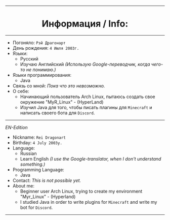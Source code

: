 <!-- [ RU Language ] -->
</div>

---
<div align="center">

# Информация / Info:
</div>

---
</div>
  <div align="left">

  - Погоняло: `Рэй Драгонарт`
  - День рождения: `4 Июля 2003г.`
  - Языки: 
    - Русский
    - Изучаю Английский _(Использую Google-переводчик, когда чего-то не понимаю.)_
  - Языки программирования:
    - Java
  - Связь со мной: _Пока что это невозможно._
  - О себе:
    - Начинающий пользователь Arch Linux, пытаюсь создать свое окружение "MyR_Linux" - (HyperLand)
    - Изучил Java для того, чтобы писать плагины для `Minecraft` и написать своего бота для `Discord`.

<!-- [ EN Language ] -->
</div>

---
</div>
  
_EN-Edition_
  <div align="left">

  
  - Nickname: `Rei Dragonart`
  - Birthday: `4 July 2003y.`
  - Language:
    - Russian
    - Learn English _(I use the Google-translator, when I don't understand something.)_
  - Programming Language:
    - Java
  - Contact: _This is not possible yet._
  - About me:
    - Beginner user Arch Linux, trying to create my environment "Myr_Linux" - (Hyperland)
    - I studied Java in order to write plugins for `Minecraft` and write my bot for `Discord`.
</div>

---
